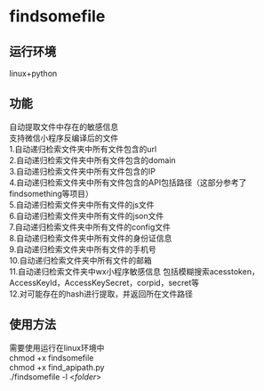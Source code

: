 # findsomefile
## 运行环境
linux+python

## 功能
自动提取文件中存在的敏感信息  
支持微信小程序反编译后的文件  
1.自动递归检索文件夹中所有文件包含的url  
2.自动递归检索文件夹中所有文件包含的domain  
3.自动递归检索文件夹中所有文件包含的IP  
4.自动递归检索文件夹中所有文件包含的API包括路径（这部分参考了findsomething等项目）  
5.自动递归检索文件夹中所有文件的js文件  
6.自动递归检索文件夹中所有文件的json文件  
7.自动递归检索文件夹中所有文件的config文件  
8.自动递归检索文件夹中所有文件的身份证信息  
9.自动递归检索文件夹中所有文件的手机号  
10.自动递归检索文件夹中所有文件的邮箱  
11.自动递归检索文件夹中wx小程序敏感信息
包括模糊搜索acesstoken，AccessKeyId，AccessKeySecret，corpid，secret等  
12.对可能存在的hash进行提取，并返回所在文件路径  
 
## 使用方法
需要使用运行在linux环境中  
chmod +x findsomefile   
chmod +x find_apipath.py  
./findsomefile -l <*folder*>  

